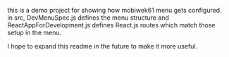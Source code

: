this is a demo project for showing how mobiwek61 menu gets configured.  
in src, DevMenuSpec.js defines the menu structure and ReactAppForDevelopment.js
defines React.js routes which match those setup in the menu.

I hope to expand this readme in the future to make it more useful.
